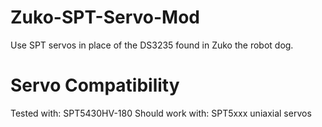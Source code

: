 # Zuko-SPT-Servo-Mod
Use SPT servos in place of the DS3235 found in Zuko the robot dog.

# Servo Compatibility
Tested with: SPT5430HV-180
Should work with: SPT5xxx uniaxial servos
